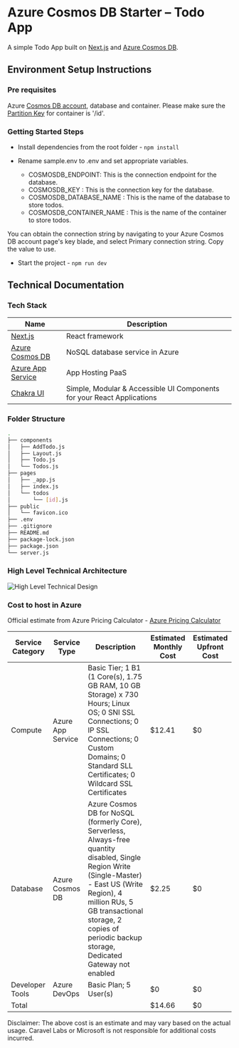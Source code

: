# Azure Cosmos DB Starter – Todo App

A simple Todo App built on [Next.js](https://nextjs.org/) and [Azure Cosmos DB](https://aka.ms/trycosmosdbvercel).
## Environment Setup Instructions

### Pre requisites

Azure [Cosmos DB account](https://learn.microsoft.com/en-us/azure/cosmos-db/), database and container. Please make sure the [Partition Key](https://learn.microsoft.com/en-us/azure/cosmos-db/partitioning-overview) for container is '/id'.

### Getting Started Steps

- Install dependencies from the root folder - `npm install`

- Rename sample.env to .env and set appropriate variables.

  - COSMOSDB_ENDPOINT: This is the connection endpoint for the database.
  - COSMOSDB_KEY : This is the connection key for the database.
  - COSMOSDB_DATABASE_NAME : This is the name of the database to store todos.
  - COSMOSDB_CONTAINER_NAME : This is the name of the container to store todos.

You can obtain the connection string by navigating to your Azure Cosmos DB account page's key blade, and select Primary connection string. Copy the value to use.

- Start the project - `npm run dev`

## Technical Documentation

### Tech Stack

| Name | Description |
| --- | --- |
| [Next.js](https://nextjs.org/) | React framework |
| [Azure Cosmos DB](https://learn.microsoft.com/en-us/azure/cosmos-db/) | NoSQL database service in Azure |
| [Azure App Service](https://learn.microsoft.com/en-us/azure/app-service/) | App Hosting PaaS |
| [Chakra UI](https://chakra-ui.com/) | Simple, Modular & Accessible UI Components for your React Applications |

### Folder Structure
```bash
.
├── components
│   ├── AddTodo.js
│   ├── Layout.js
│   ├── Todo.js
│   └── Todos.js
├── pages
│   ├── _app.js
│   ├── index.js
│   └── todos
│       └── [id].js
├── public
│   └── favicon.ico
├── .env
├── .gitignore
├── README.md
├── package-lock.json
├── package.json
└── server.js
```

### High Level Technical Architecture

![High Level Technical Design](https://ambitustemplateassets.blob.core.windows.net/assets/cosmos-todo.png?sp=r&st=2024-02-15T02:27:22Z&se=2029-12-31T10:27:22Z&sv=2022-11-02&sr=b&sig=LvRyc9VpN1P3p60Y2R8LPTGtRzW%2F8K9D0L9ZL%2B4kmBc%3D)

### Cost to host in Azure

Official estimate from Azure Pricing Calculator - [Azure Pricing Calculator](https://azure.com/e/d2243ee749a44397a3483f2569578564)

| Service Category | Service Type | Description | Estimated Monthly Cost | Estimated Upfront Cost |
| --- | --- | --- | --- | --- |
| Compute | Azure App Service | Basic Tier; 1 B1 (1 Core(s), 1.75 GB RAM, 10 GB Storage) x 730 Hours; Linux OS; 0 SNI SSL Connections; 0 IP SSL Connections; 0 Custom Domains; 0 Standard SLL Certificates; 0 Wildcard SSL Certificates | $12.41 | $0 |
| Database | Azure Cosmos DB | Azure Cosmos DB for NoSQL (formerly Core), Serverless, Always-free quantity disabled, Single Region Write (Single-Master) - East US (Write Region), 4 million RUs, 5 GB transactional storage, 2 copies of periodic backup storage, Dedicated Gateway not enabled | $2.25 | $0 |
| Developer Tools | Azure DevOps | Basic Plan; 5 User(s) | $0 | $0 |
| Total | | | $14.66 | $0 |

Disclaimer: The above cost is an estimate and may vary based on the actual usage. Caravel Labs or Microsoft is not responsible for additional costs incurred.
